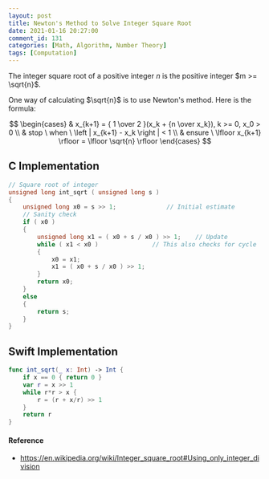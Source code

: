 ```yaml
---
layout: post
title: Newton's Method to Solve Integer Square Root
date: 2021-01-16 20:27:00
comment_id: 131
categories: [Math, Algorithm, Number Theory]
tags: [Computation]
---
```


The integer square root of a positive integer $n$ is the positive integer $m >= \sqrt{n}$.

One way of calculating $\sqrt{n}$ is to use Newton's method. Here is the formula:

$$
\begin{cases}
& x_{k+1} = { 1 \over 2 }(x_k + {n \over x_k}), k >= 0, x_0 > 0 \\
& stop \ when \ \left | x_{k+1} - x_k \right | < 1 \\
& ensure \ \lfloor x_{k+1} \rfloor = \lfloor \sqrt{n} \rfloor
\end{cases}
$$

## C Implementation

```c
// Square root of integer
unsigned long int_sqrt ( unsigned long s )
{
	unsigned long x0 = s >> 1;				// Initial estimate
	// Sanity check
	if ( x0 )
	{
		unsigned long x1 = ( x0 + s / x0 ) >> 1;	// Update
		while ( x1 < x0 )				// This also checks for cycle
		{
			x0 = x1;
			x1 = ( x0 + s / x0 ) >> 1;
		}
		return x0;
	}
	else
	{
		return s;
	}
}
```

## Swift Implementation

```swift
func int_sqrt(_ x: Int) -> Int {
	if x == 0 { return 0 }
	var r = x >> 1
	while r*r > x {
		r = (r + x/r) >> 1
	}
	return r
}
```

#### Reference

- <https://en.wikipedia.org/wiki/Integer_square_root#Using_only_integer_division>
